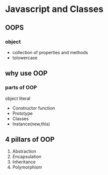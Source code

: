 # Javascript and Classes

## OOPS

### object
- collection of properties and methods
- tolowercase

## why use OOP

### parts of OOP
object literal

- Constructor function
- Prototype
- Classes
- Instance(new,this)

## 4 pillars of OOP
1. Abstraction
2. Encapsulation
3. Inheritance
4. Polymorphism
